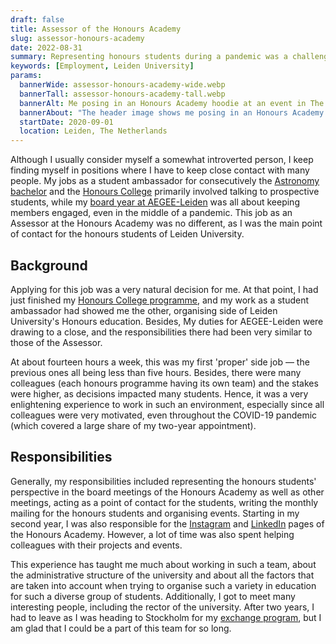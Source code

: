 ```yaml
---
draft: false
title: Assessor of the Honours Academy
slug: assessor-honours-academy
date: 2022-08-31
summary: Representing honours students during a pandemic was a challenging experience.
keywords: [Employment, Leiden University]
params:
  bannerWide: assessor-honours-academy-wide.webp
  bannerTall: assessor-honours-academy-tall.webp
  bannerAlt: Me posing in an Honours Academy hoodie at an event in The Hague.
  bannerAbout: "The header image shows me posing in an Honours Academy hoodie at an event for Pre-University College students in The Hague. The photo was taken by JP Witteman from [Buro JP](https://burojp.nl/ 'Buro JP website')."
  startDate: 2020-09-01
  location: Leiden, The Netherlands
---
```


Although I usually consider myself a somewhat introverted person, I keep finding myself in positions where I have to keep close contact with many people. My jobs as a student ambassador for consecutively the [Astronomy bachelor](/experience/student-ambassador-astronomy) and the [Honours College](/experience/student-ambassador-honours-college) primarily involved talking to prospective students, while my [board year at AEGEE-Leiden](/experience/board-year-at-aegee) was all about keeping members engaged, even in the middle of a pandemic. This job as an Assessor at the Honours Academy was no different, as I was the main point of contact for the honours students of Leiden University.

## Background
Applying for this job was a very natural decision for me. At that point, I had just finished my [Honours College programme](/career/honours-college), and my work as a student ambassador had showed me the other, organising side of Leiden University's Honours education. Besides, My duties for AEGEE-Leiden were drawing to a close, and the responsibilities there had been very similar to those of the Assessor.

At about fourteen hours a week, this was my first 'proper' side job — the previous ones all being less than five hours. Besides, there were many colleagues (each honours programme having its own team) and the stakes were higher, as decisions impacted many students. Hence, it was a very enlightening experience to work in such an environment, especially since all colleagues were very motivated, even throughout the COVID-19 pandemic (which covered a large share of my two-year appointment).

## Responsibilities
Generally, my responsibilities included representing the honours students' perspective in the board meetings of the Honours Academy as well as other meetings, acting as a point of contact for the students, writing the monthly mailing for the honours students and organising events. Starting in my second year, I was also responsible for the [Instagram](https://www.instagram.com/honoursacademyleiden/) and [LinkedIn](https://www.linkedin.com/school/honours-academy-leiden-university/) pages of the Honours Academy. However, a lot of time was also spent helping colleagues with their projects and events.

This experience has taught me much about working in such a team, about the administrative structure of the university and about all the factors that are taken into account when trying to organise such a variety in education for such a diverse group of students. Additionally, I got to meet many interesting people, including the rector of the university. After two years, I had to leave as I was heading to Stockholm for my [exchange program](/education/exchange-in-stockholm), but I am glad that I could be a part of this team for so long.
